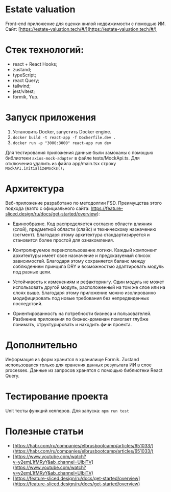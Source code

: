 # Estate valuation

Front-end приложение для оценки жилой недвижимости с помощью ИИ. Сайт: [https://estate-valuation.tech/#/](https://estate-valuation.tech/#/)

# Стек технологий:

-   react + React Hooks;
-   zustand;
-   typeScript;
-   react Query;
-   tailwind;
-   jest/vitest;
-   formik, Yup.

# Запуск приложения
1. Установить Docker, запустить Docker engine.
2. `docker build -t react-app -f Dockerfile.dev .`
3. `docker run -p "3000:3000" react-app run dev`
   
Для тестирования приложения данные были замоканы с помощью библиотеки `axios-mock-adapter` в файле tests/MockApi.ts. Для отключения удалить из файла app/main.tsx строку `MockAPI.initializeMocks();`

# Архитектура
Веб-приложение разработано по методолгии FSD. Преимущства этого подхода (взято с официального сайта: https://feature-sliced.design/ru/docs/get-started/overview):
-   Единообразие. Код распределяется согласно области влияния (слой), предметной области (слайс) и техническому назначению (сегмент). Благодаря этому архитектура стандартизируется и становится более простой для ознакомления.

-   Контролируемое переиспользование логики. Каждый компонент архитектуры имеет свое назначение и предсказуемый список зависимостей. Благодаря этому сохраняется баланс между соблюдением принципа DRY и возможностью адаптировать модуль под разные цели.

-   Устойчивость к изменениям и рефакторингу. Один модуль не может использовать другой модуль, расположенный на том же слое или на слоях выше. Благодаря этому приложение можно изолированно модифицировать под новые требования без непредвиденных последствий.

-   Ориентированность на потребности бизнеса и пользователей. Разбиение приложения по бизнес-доменам помогает глубже понимать, структурировать и находить фичи проекта.

# Дополнительно
Информация из форм хранится в хранилище Formik. Zustand использовался только для хранения данных результата ИИ в слое processes. Данные из запросов хранятся с помощью библиотеки React Query. 

# Тестирование проекта
Unit тесты функций хелперов. Для запуска:
`npm run test`

# Полезные статьи
- [https://habr.com/ru/companies/elbrusbootcamp/articles/651033/](https://habr.com/ru/companies/elbrusbootcamp/articles/651033/)
- [https://www.youtube.com/watch?v=y2emL1fMRyY&ab_channel=UlbiTV](https://www.youtube.com/watch?v=y2emL1fMRyY&ab_channel=UlbiTV)
- [https://feature-sliced.design/ru/docs/get-started/overview](https://feature-sliced.design/ru/docs/get-started/overview)
